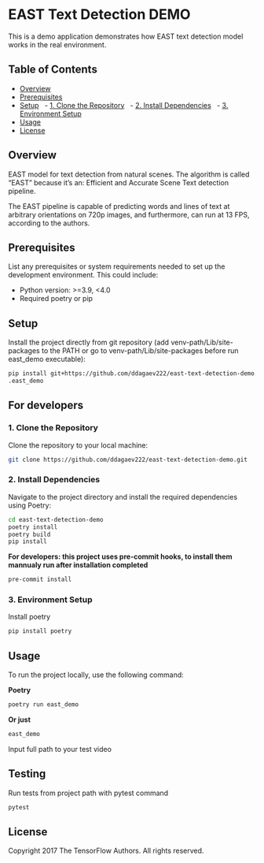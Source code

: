# EAST Text Detection DEMO

This is a demo application demonstrates how EAST text detection model works in the real environment.

## Table of Contents

- [Overview](#overview)
- [Prerequisites](#prerequisites)
- [Setup](#setup)
  - [1. Clone the Repository](#1-clone-the-repository)
  - [2. Install Dependencies](#2-install-dependencies)
  - [3. Environment Setup](#3-environment-setup)
- [Usage](#usage)
- [License](#license)

## Overview

EAST model for text detection from natural scenes.
The algorithm is called “EAST” because it’s an: Efficient and Accurate Scene Text detection pipeline.

The EAST pipeline is capable of predicting words and lines of text at arbitrary orientations on 720p images, and furthermore, can run at 13 FPS, according to the authors.

## Prerequisites

List any prerequisites or system requirements needed to set up the development environment. This could include:

- Python version: >=3.9, <4.0
- Required poetry or pip

## Setup

Install the project directly from git repository (add venv-path/Lib/site-packages to the PATH or go to venv-path/Lib/site-packages before run east_demo executable):

```bash
pip install git+https://github.com/ddagaev222/east-text-detection-demo.git
.east_demo
```

## For developers
### 1. Clone the Repository

Clone the repository to your local machine:

```bash
git clone https://github.com/ddagaev222/east-text-detection-demo.git
```

### 2. Install Dependencies

Navigate to the project directory and install the required dependencies using Poetry:

```bash
cd east-text-detection-demo
poetry install
poetry build
pip install
```

**For developers: this project uses pre-commit hooks, to install them mannualy run after installation completed**
```bash
pre-commit install
```

### 3. Environment Setup

Install poetry
```bash
pip install poetry
```
## Usage

To run the project locally, use the following command:

**Poetry**
```bash
poetry run east_demo
```

**Or just**
```bash
east_demo
```

Input full path to your test video

## Testing
Run tests from project path with pytest command

```bash
pytest
```

## License

Copyright 2017 The TensorFlow Authors.  All rights reserved.
